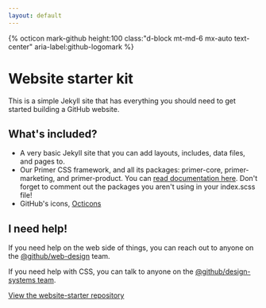 ```yaml
---
layout: default
---
```


<div class="py-md-6">
  <div class="container-lg mx-auto py-5 px-4 px-md-6 bg-white border rounded-2">
    {% octicon mark-github height:100 class:"d-block mt-md-6 mx-auto text-center" aria-label:github-logomark %}
    <h1 class="alt-h1 lh-condensed mt-4 mb-3 text-center">Website starter kit</h1>
    <p class="alt-lead text-center col-md-8 mx-auto mb-md-6">
      This is a simple Jekyll site that has everything you should need to get started building a GitHub website.
    </p>
    <div class="clearfix gut-lg px-md-5 my-4 mt-md-6 pt-lg-5">
      <div class="col-md-6 float-left">
        <h2 class="alt-h3 mb-3">
          What's included?
        </h2>
        <ul class="f4">
          <li class="mb-2">
            A very basic Jekyll site that you can add layouts, includes, data files, and pages to.
          </li>
          <li class="mb-2">
            Our Primer CSS framework, and all its packages: primer-core, primer-marketing, and primer-product. You can <a href="https://github.com/styleguide/css/styles">read documentation here</a>. Don't forget to comment out the packages you aren't using in your index.scss file!
          </li>
          <li class="mb-2">
            GitHub's icons, <a href="https://octicons.github.com/">Octicons</a>
          </li>
        </ul>
      </div>
      <div class="col-md-6 float-left">
        <h2 class="alt-h3 mb-3">
          I need help!
        </h2>
        <p class="f4">
          If you need help on the web side of things, you can reach out to anyone on the <a href="https://github.com/orgs/github/teams/web-design">@github/web-design</a> team.
        </p>
        <p class="f4">
           If you need help with CSS, you can talk to anyone on the <a href="https://github.com/orgs/github/teams/design-systems">@github/design-systems team</a>.
        </p>
      </div>
  </div>
  <div class="text-center my-6">
    <a class="btn btn-outline" href="https://github.com/github/website-starter">
      View the website-starter repository
    </a>
  </div>
</div>
